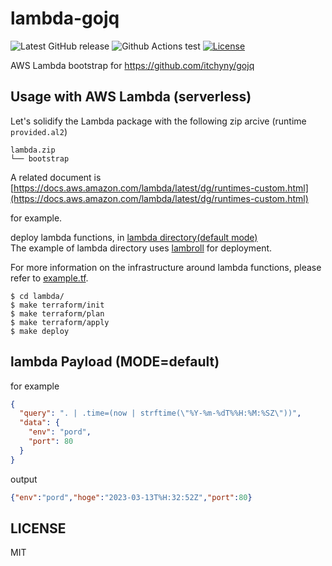 # lambda-gojq

![Latest GitHub release](https://img.shields.io/github/release/mashiike/lambda-gojq.svg)
![Github Actions test](https://github.com/mashiike/lambda-gojq/workflows/Test/badge.svg?branch=main)
[![License](https://img.shields.io/badge/license-MIT-blue.svg)](https://github.com/mashiike/lambda-gojq/blob/master/LICENSE)

AWS Lambda bootstrap for https://github.com/itchyny/gojq

## Usage with AWS Lambda (serverless)

Let's solidify the Lambda package with the following zip arcive (runtime `provided.al2`)

```
lambda.zip
└── bootstrap  
```

A related document is [https://docs.aws.amazon.com/lambda/latest/dg/runtimes-custom.html](https://docs.aws.amazon.com/lambda/latest/dg/runtimes-custom.html)

for example.

deploy lambda functions, in [lambda directory(default mode)](lambda/default)  
The example of lambda directory uses [lambroll](https://github.com/fujiwara/lambroll) for deployment.

For more information on the infrastructure around lambda functions, please refer to [example.tf](lambda/default/example.tf).

```shell
$ cd lambda/
$ make terraform/init
$ make terraform/plan
$ make terraform/apply
$ make deploy
```

## lambda Payload (MODE=default)

for example
```json
{
  "query": ". | .time=(now | strftime(\"%Y-%m-%dT%%H:%M:%SZ\"))",
  "data": {
    "env": "pord",
    "port": 80
  }
}
```

output 
```json
{"env":"pord","hoge":"2023-03-13T%H:32:52Z","port":80}    
```

## LICENSE

MIT 

